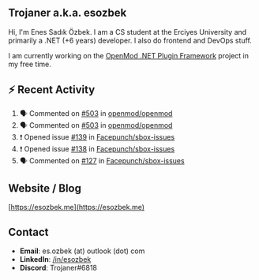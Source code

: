 ##  Trojaner a.k.a. esozbek
Hi, I'm Enes Sadık Özbek. I am a CS student at the Erciyes University and primarily a .NET (+6 years) developer. I also do frontend and DevOps stuff.

I am currently working on the [OpenMod .NET Plugin Framework](https://github.com/openmod/openmod) project in my free time. 

## :zap: Recent Activity

<!--START_SECTION:activity-->
1. 🗣 Commented on [#503](https://github.com/openmod/openmod/issues/503) in [openmod/openmod](https://github.com/openmod/openmod)
2. 🗣 Commented on [#503](https://github.com/openmod/openmod/issues/503) in [openmod/openmod](https://github.com/openmod/openmod)
3. ❗️ Opened issue [#139](https://github.com/Facepunch/sbox-issues/issues/139) in [Facepunch/sbox-issues](https://github.com/Facepunch/sbox-issues)
4. ❗️ Opened issue [#138](https://github.com/Facepunch/sbox-issues/issues/138) in [Facepunch/sbox-issues](https://github.com/Facepunch/sbox-issues)
5. 🗣 Commented on [#127](https://github.com/Facepunch/sbox-issues/issues/127) in [Facepunch/sbox-issues](https://github.com/Facepunch/sbox-issues)
<!--END_SECTION:activity-->

## Website / Blog
[https://esozbek.me](https://esozbek.me)

## Contact
- **Email**: es.ozbek (at) outlook (dot) com
- **LinkedIn**: [/in/esozbek](https://linkedin.com/in/esozbek)
- **Discord**: Trojaner#6818
